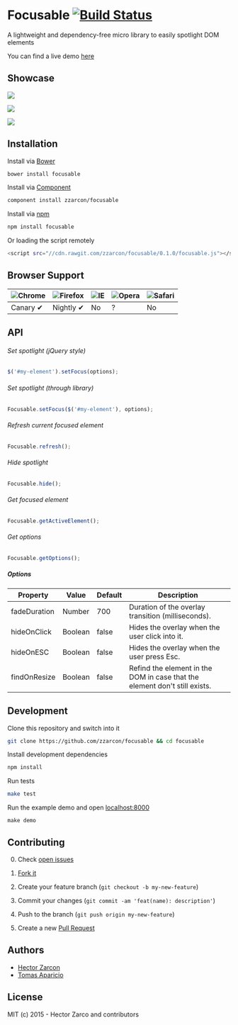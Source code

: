 # Focusable [![Build Status](https://travis-ci.org/zzarcon/focusable.svg?branch=master)](https://travis-ci.org/zzarcon/focusable)

A lightweight and dependency-free micro library to easily spotlight DOM elements

You can find a live demo [here](http://zzarcon.github.io/focusable/)

## Showcase

![](https://raw.github.com/zzarcon/focus-element-overlay/master/showcase/list.gif)

![](https://raw.github.com/zzarcon/focus-element-overlay/master/showcase/header.gif)

![](https://raw.github.com/zzarcon/focus-element-overlay/master/showcase/elements.gif)

## Installation

Install via [Bower](http://bower.io)
```bash
bower install focusable
```

Install via [Component]()
```bash
component install zzarcon/focusable
```

Install via [npm](http://npmjs.org)
```bash
npm install focusable
```

Or loading the script remotely
```bash
<script src="//cdn.rawgit.com/zzarcon/focusable/0.1.0/focusable.js"></script>
```

## Browser Support

![Chrome](https://raw.github.com/alrra/browser-logos/master/chrome/chrome_48x48.png) | ![Firefox](https://raw.github.com/alrra/browser-logos/master/firefox/firefox_48x48.png) | ![IE](https://raw.github.com/alrra/browser-logos/master/internet-explorer/internet-explorer_48x48.png) | ![Opera](https://raw.github.com/alrra/browser-logos/master/opera/opera_48x48.png) | ![Safari](https://raw.github.com/alrra/browser-logos/master/safari/safari_48x48.png)
--- | --- | --- | --- | --- |
Canary ✔ | Nightly ✔ | No | ? | No |

## API

###### Set spotlight (jQuery style)

```javascript
$('#my-element').setFocus(options);
```
###### Set spotlight (through library)

```javascript
Focusable.setFocus($('#my-element'), options);
```
###### Refresh current focused element

```javascript
Focusable.refresh();
```
###### Hide spotlight

```javascript
Focusable.hide();
```
###### Get focused element

```javascript
Focusable.getActiveElement();
```
###### Get options

```javascript
Focusable.getOptions();
```

##### Options

Property | Value | Default | Description
------------ | ------------- | ------------- | -------------
fadeDuration | Number | 700 | Duration of the overlay transition (milliseconds).
hideOnClick | Boolean | false | Hides the overlay when the user click into it.
hideOnESC | Boolean | false | Hides the overlay when the user press Esc.
findOnResize | Boolean | false | Refind the element in the DOM in case that the element don't still exists.

## Development

Clone this repository and switch into it
```bash
git clone https://github.com/zzarcon/focusable && cd focusable
```

Install development dependencies
```bash
npm install
```

Run tests
```bash
make test
```

Run the example demo and open [localhost:8000](http://localhost:8000)
```
make demo
```

## Contributing

0. Check [open issues](https://github.com/zzarcon/focusable/issues)

1. [Fork it](https://github.com/zzarcon/focusable/fork)

2. Create your feature branch (`git checkout -b my-new-feature`)

3. Commit your changes (`git commit -am 'feat(name): description'`)

4. Push to the branch (`git push origin my-new-feature`)

5. Create a new [Pull Request](https://github.com/zzarcon/focusable/compare/)

## Authors

- [Hector Zarcon](https://github.com/zzarcon)
- [Tomas Aparicio](https://github.com/h2non)

## License

MIT (c) 2015 - Hector Zarco and contributors
